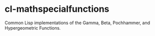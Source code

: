 # cl-mathspecialfunctions
Common Lisp implementations of the Gamma, Beta, Pochhammer, and Hypergeometric Functions.
